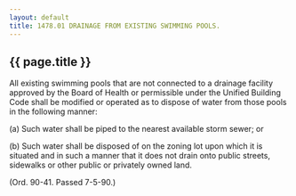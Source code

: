 ```yaml
---
layout: default 
title: 1478.01 DRAINAGE FROM EXISTING SWIMMING POOLS.
---
```


{{ page.title }}
----------------

All existing swimming pools that are not connected to a drainage
facility approved by the Board of Health or permissible under the
Unified Building Code shall be modified or operated as to dispose of
water from those pools in the following manner:

​(a) Such water shall be piped to the nearest available storm sewer; or

​(b) Such water shall be disposed of on the zoning lot upon which it is
situated and in such a manner that it does not drain onto public
streets, sidewalks or other public or privately owned land.

(Ord. 90-41. Passed 7-5-90.)
